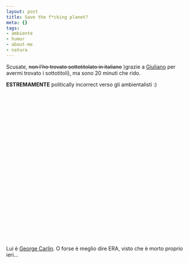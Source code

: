 ```yaml
--- 
layout: post
title: Save the f*cking planet?
meta: {}
tags: 
- ambiente
- humor
- about-me
- natura
---
```

Scusate, <s>non l'ho trovato sottotitolato in italiano</s> )grazie a [Giuliano](http://firewalker.iobloggo.com/) per avermi trovato i sottotitoli), ma sono 20 minuti che rido.  
  
**ESTREMAMENTE** politically incorrect verso gli ambientalisti :)  
  
<object width="535" height="400"><param name="movie" value="http://www.youtube.com/v/7idMtrWfRVw&rel=1"></param><param name="wmode" value="transparent"></param><embed src="http://www.youtube.com/v/7idMtrWfRVw&rel=1" type="application/x-shockwave-flash" wmode="transparent" width="535" height="400"></embed></object>  
  
Lui è [George Carlin](http://www.georgecarlin.com/). O forse è meglio dire ERA, visto che è morto proprio ieri...  
  
 
